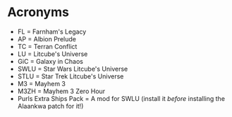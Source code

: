 # Acronyms

* FL = Farnham's Legacy
* AP = Albion Prelude
* TC = Terran Conflict
* LU = Litcube's Universe
* GiC = Galaxy in Chaos
* SWLU = Star Wars Litcube's Universe
* STLU = Star Trek Litcube's Universe
* M3 = Mayhem 3
* M3ZH = Mayhem 3 Zero Hour
* Purls Extra Ships Pack = A mod for SWLU (install it *before* installing the Alaankwa patch for it!)
